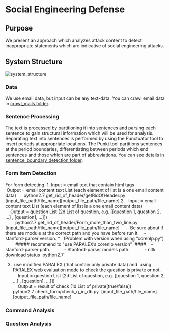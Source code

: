 # Social Engineering Defense

## Purpose

We present an approach which analyzes attack content to detect inappropriate statements which are indicative of social engineering attacks.

## System Structure

![system_structure](https://github.com/learnitdeep/social-engineering-defense/blob/master/system_structure.png)  

### Data

We use email data, but input can be any text-data. You can crawl email data in [crawl_mails folder](https://github.com/zerobugplz/social-engineering-defense/tree/master/crawl_mails).

### Sentence Processing

The text is processed by partitioning it into sentences and parsing each sentence to gain structural information which will be used for analysis. Separating text into sentences is performed by using the Punctuator tool to insert periods at appropriate locations. The Punkt tool partitions sentences at the period boundaries, differentiating between periods which end sentences and those which are part of abbreviations. You can see details in [sentence_boundary_detection folder](https://github.com/zerobugplz/social-engineering-defense/tree/master/sentence_boundary_detection).

### Form Item Detection


For form detecting.
1. Input = email text that contain html tags<br> Output = email content text List (each element of list is a one email content data)
     python2.7 get_rid_of_header/getRidOfHeader.py [input_file_path/file_name][output_file_path/file_name]
2.   Input = email content text List (each element of list is a one email content data) <br>    Output = question List (2d List of question, e.g. [[question 1, question 2, …] , [question1, …]]) <br>
        python2.7 get_rid_of_header/Form_more_than_two_line.py [input_file_path/file_name][output_file_path/file_name]
    -  Be sure about if there are module at the correct path and you have before run it.    - stanford-parser version. *   (Problem with version when using “corenlp.py”) <br>        ##### recommend to "use PARALEX’s corenlp version"  ####    -  stanford-parser path.           - Stanford-parser models path.            - nltk download status  python2.7

3.  use modified PARALEX (that contain only private data) and  using PARALEX web evaluation mode to check the question is private or not. <br>    Input = question List (2d List of question, e.g. [[question 1, question 2, …] , [question1, …]]) <br>    Output = result of check (1d List of private[true/false])  
        python2.7 check_form/check_q_in_db.py  [input_file_path/file_name][output_file_path/file_name]


### Command Analysis

### Question Analysis
